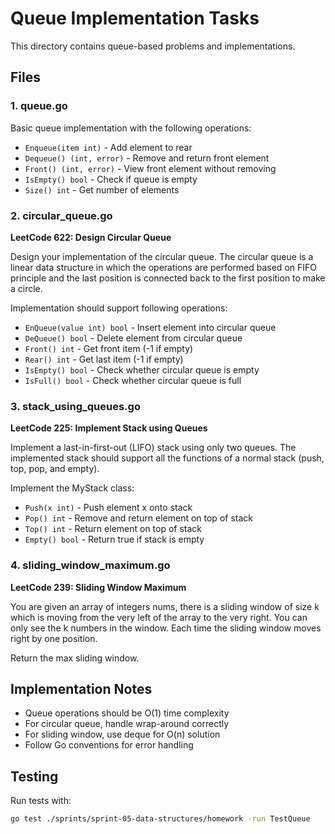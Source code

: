 # Queue Implementation Tasks

This directory contains queue-based problems and implementations.

## Files

### 1. queue.go
Basic queue implementation with the following operations:
- `Enqueue(item int)` - Add element to rear
- `Dequeue() (int, error)` - Remove and return front element
- `Front() (int, error)` - View front element without removing
- `IsEmpty() bool` - Check if queue is empty
- `Size() int` - Get number of elements

### 2. circular_queue.go
**LeetCode 622: Design Circular Queue**

Design your implementation of the circular queue. The circular queue is a linear data structure in which the operations are performed based on FIFO principle and the last position is connected back to the first position to make a circle.

Implementation should support following operations:
- `EnQueue(value int) bool` - Insert element into circular queue
- `DeQueue() bool` - Delete element from circular queue
- `Front() int` - Get front item (-1 if empty)
- `Rear() int` - Get last item (-1 if empty)
- `IsEmpty() bool` - Check whether circular queue is empty
- `IsFull() bool` - Check whether circular queue is full

### 3. stack_using_queues.go
**LeetCode 225: Implement Stack using Queues**

Implement a last-in-first-out (LIFO) stack using only two queues. The implemented stack should support all the functions of a normal stack (push, top, pop, and empty).

Implement the MyStack class:
- `Push(x int)` - Push element x onto stack
- `Pop() int` - Remove and return element on top of stack
- `Top() int` - Return element on top of stack
- `Empty() bool` - Return true if stack is empty

### 4. sliding_window_maximum.go
**LeetCode 239: Sliding Window Maximum**

You are given an array of integers nums, there is a sliding window of size k which is moving from the very left of the array to the very right. You can only see the k numbers in the window. Each time the sliding window moves right by one position.

Return the max sliding window.

## Implementation Notes

- Queue operations should be O(1) time complexity
- For circular queue, handle wrap-around correctly
- For sliding window, use deque for O(n) solution
- Follow Go conventions for error handling

## Testing

Run tests with:
```bash
go test ./sprints/sprint-05-data-structures/homework -run TestQueue
